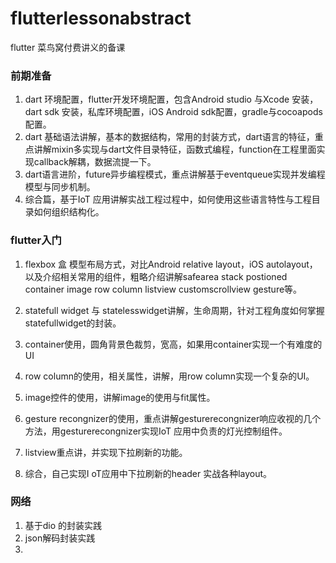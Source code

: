 # flutterlessonabstract
flutter
菜鸟窝付费讲义的备课

###   前期准备

1. dart 环境配置，flutter开发环境配置，包含Android studio 与Xcode 安装，dart sdk 安装，私库环境配置，iOS Android sdk配置，gradle与cocoapods配置。
2. dart 基础语法讲解，基本的数据结构，常用的封装方式，dart语言的特征，重点讲解mixin多实现与dart文件目录特征，函数式编程，function在工程里面实现callback解耦，数据流提一下。
3. dart语言进阶，future异步编程模式，重点讲解基于eventqueue实现并发编程模型与同步机制。
4. 综合篇，基于IoT 应用讲解实战工程过程中，如何使用这些语言特性与工程目录如何组织结构化。



###    flutter入门

1.  flexbox 盒 模型布局方式，对比Android relative layout，iOS autolayout，以及介绍相关常用的组件，粗略介绍讲解safearea stack postioned container image  row column  listview customscrollview gesture等。

2. statefull widget 与 statelesswidget讲解，生命周期，针对工程角度如何掌握statefullwidget的封装。

3. container使用，圆角背景色裁剪，宽高，如果用container实现一个有难度的UI

4. row column的使用，相关属性，讲解，用row column实现一个复杂的UI。

5. image控件的使用，讲解image的使用与fit属性。

6. gesture recongnizer的使用，重点讲解gesturerecongnizer响应收视的几个方法，用gesturerecongnizer实现IoT 应用中负责的灯光控制组件。

7. listview重点讲，并实现下拉刷新的功能。

8. 综合，自己实现I oT应用中下拉刷新的header 实战各种layout。

   

### 网络

1. 基于dio 的封装实践
2. json解码封装实践
3. 



